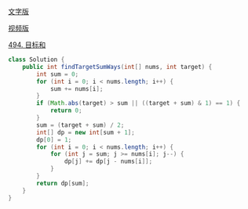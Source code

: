 [文字版](https://programmercarl.com/0494.%E7%9B%AE%E6%A0%87%E5%92%8C.html)

[视频版](https://www.bilibili.com/video/BV1o8411j73x)

[494. 目标和](https://leetcode.cn/problems/target-sum)

```Java
class Solution {
    public int findTargetSumWays(int[] nums, int target) {
        int sum = 0;
        for (int i = 0; i < nums.length; i++) {
            sum += nums[i];
        }
        if (Math.abs(target) > sum || ((target + sum) & 1) == 1) {
            return 0;
        }
        sum = (target + sum) / 2;
        int[] dp = new int[sum + 1];
        dp[0] = 1;
        for (int i = 0; i < nums.length; i++) {
            for (int j = sum; j >= nums[i]; j--) {
                dp[j] += dp[j - nums[i]];
            }
        }
        return dp[sum];
    }
}
```